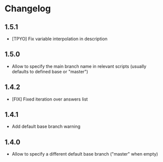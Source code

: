 # Changelog

## 1.5.1

- [TPYO] Fix variable interpolation in description

## 1.5.0

- Allow to specify the main branch name in relevant scripts (usually defaults to defined base or "master")

## 1.4.2

- [FIX] Fixed iteration over answers list

## 1.4.1

- Add default base branch warning

## 1.4.0

- Allow to specify a different default base branch ("master" when empty)
